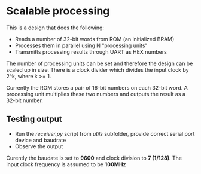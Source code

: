 # Scalable processing

This is a design that does the following:

- Reads a number of 32-bit words from ROM (an initialized BRAM)
- Processes them in parallel using N "processing units"
- Transmitts processing results through UART as HEX numbers

The number of processing units can be set and therefore the design can be scaled up in size. There is a clock divider which divides the input clock by 2^k, where k >= 1.

Currently the ROM stores a pair of 16-bit numbers on each 32-bit word. A processing unit multiplies these two numbers and outputs the result as a 32-bit number.

## Testing output

- Run the _receiver.py_ script from _utils_ subfolder, provide correct serial port device and baudrate
- Observe the output

Curently the baudate is set to **9600** and clock division to **7 (1/128)**. The input clock frequency is assumed to be **100MHz**